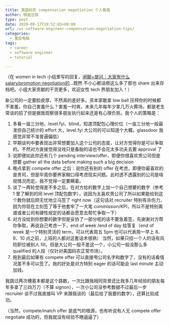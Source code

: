 ```yaml
---
title: 美国码农 compensation negotiation 个人套路
author: 椒盐豆豉
type: post
date: 2020-09-17T19:52:03+00:00
url: /us-software-engineer-compensation-negotiation-tips/
categories:
  - 重启电脑
tags:
  - career
  - software engineer
  - tutorial

---
```

（在 women in tech 小组里写的回复，[闲聊+提问｜大家有什么salary/promotion negotiation的](https://www.douban.com/group/topic/193918584/)…既然 不小心都话痨这么多了那也 share 出来存档吧。小组大家贡献的干货更多，欢迎女性 tech 界朋友加入！）

新公司的一定要脸皮厚，不然真的差好多。资本家敢拿 low ball 压榨你的时候都不害羞，你自己害羞什么？害羞一时爽，未来几年每年少拿几万火葬场，都是老生常谈的招了但是据我观察很多朋友执行起来还是有心理负担。我个人的策略是：

1. 多看一亩三分地、level.fyi、blind，知道顶配包心理价位（一亩三分地一般最准但自己统计的 effort 大，level.fyi 大公司的可以知道个大概，glassdoor 我感觉非常不准普遍偏低）
2. 早期谈判中要表现出非常想要加入这个公司的态度，让对方觉得你是可以争取的。不然对方直接觉得没戏只是备胎的话也不会花太多功夫去要 approval 了
3. 说即便如此你还有几个 pending interview/offer，即便你很喜欢贵公司但是想要 gather all the data before making such a big decision
4. 晚点拿到 compete offer 之后：说你还有别的 offer 在考虑，即便你最喜欢的是贵司，但是毕竟你要养家糊口得考虑现实问题。此时透不透露别的公司是啥视情况而定。我不觉得一定要瞒着。
5. 谈了一两轮觉得差不多之后，在对方给的数字上加一个自己想要的数字（参考 1 里了解到的同 level 顶配包数字），说因为太喜欢贵公司了所以如果能给到这个数你就后顾无忧地立马签了 right now（这句话对 recruiter 特别有杀伤力，因为你现在立刻签了等于他套牢了一大笔 commission/KPI，所以不是特别离谱或者公司有硬性规定的话都会愿意去帮忙争取一下）
6. 对方没给到你想要的数字但是妥协了一部分呢的话不要急着签，先谢谢对方帮你争取，再说自己考虑一下，end of week /end of day 给答复（end of week 是一个特别灵活的 term，可以代表周五 5pm 也可以代表周一早上 8、9、10 点之前，上班的人都对这套话术很熟） 当然，如果只招一个人的话有风险职位被别人 fill，但是大公司一般不差这一个，小公司一般没那么多 qualified 的人投（仅针对美国码农正常市场）。
7. 拖到最后如果有 compete offer 可以直接甩公司名字和数字了，没有的话看情况差不多可以签了。拖的好处是对方特别 eager 的话可能会 last minute 主动加钱。

我跳过两次槽基本都是这个路数，一次比跟我相同背景还比我多几年经验的朋友每年多拿了三四万刀（不算 signon），一次小公司没参考数据不过最后一步 recruiter 谈不过我直接叫 VP 来跟我谈的（最后给了我要的数字），还算比较成功。

（当然，compete/match offer 是底气的根源，也有听说有人无 compete offer negotiate 成功的，但我就没有经验不瞎逼逼了）


